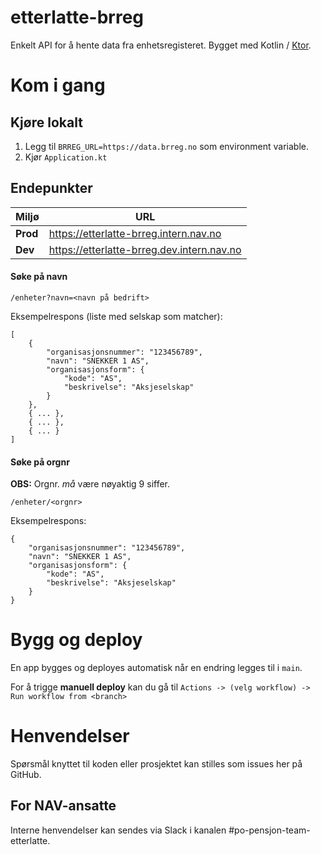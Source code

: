 # etterlatte-brreg

Enkelt API for å hente data fra enhetsregisteret. Bygget med Kotlin / [Ktor](https://ktor.io/). 

# Kom i gang

## Kjøre lokalt

1. Legg til `BRREG_URL=https://data.brreg.no` som environment variable. 
2. Kjør `Application.kt`



## Endepunkter

| Miljø | URL |
| --- | --- |
| **Prod** | https://etterlatte-brreg.intern.nav.no |
| **Dev** | https://etterlatte-brreg.dev.intern.nav.no |



#### Søke på navn

`/enheter?navn=<navn på bedrift>`

Eksempelrespons (liste med selskap som matcher): 

```
[
    {
        "organisasjonsnummer": "123456789",
        "navn": "SNEKKER 1 AS",
        "organisasjonsform": {
            "kode": "AS",
            "beskrivelse": "Aksjeselskap"
        }
    },
    { ... },
    { ... },
    { ... }
]
```

#### Søke på orgnr

**OBS:** Orgnr. _må_ være nøyaktig 9 siffer.

`/enheter/<orgnr>`

Eksempelrespons:

```
{
    "organisasjonsnummer": "123456789",
    "navn": "SNEKKER 1 AS",
    "organisasjonsform": {
        "kode": "AS",
        "beskrivelse": "Aksjeselskap"
    }
}
```



# Bygg og deploy

En app bygges og deployes automatisk når en endring legges til i `main`.

For å trigge **manuell deploy** kan du gå til `Actions -> (velg workflow) -> Run workflow from <branch>`


# Henvendelser

Spørsmål knyttet til koden eller prosjektet kan stilles som issues her på GitHub.


## For NAV-ansatte

Interne henvendelser kan sendes via Slack i kanalen #po-pensjon-team-etterlatte.
